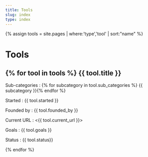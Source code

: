 ```yaml
---
title: Tools
slug: index
type: index
---
```

{% assign tools = site.pages | where:'type','tool' | sort:"name" %}

Tools
=========

{% for tool in tools %}
{{ tool.title }}
--------------------
Sub-categories
: {% for subcategory in tool.sub_categories %} {{ subcategory }}{% endfor %}

Started
: {{ tool.started }}

Founded by
: {{ tool.founded_by }}

Current URL
: <{{ tool.current_url }}>

Goals
: {{ tool.goals }}

Status
: {{ tool.status}}
 
{% endfor %}